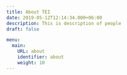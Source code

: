 ```yaml
---
title: About TEI
date: 2019-05-12T12:14:34.000+06:00
description: This is description of people
draft: false

menu:
  main:
    URL: about
    identifier: about
    weight: 10
---
```

